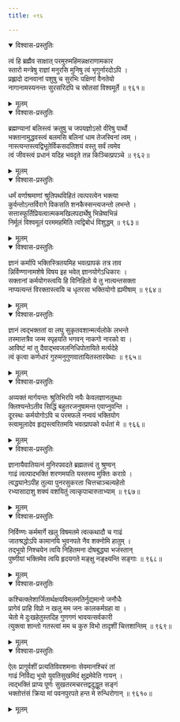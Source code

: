 ```yaml
---
title: ०९६

---
```

<div class="audioEmbed"  caption="सीतालक्ष्मी-वाचनम्" src="https://sanskritdocuments.org/sites/completenarayaneeyam/SoundFiles/096/096_01.mp3"></div>
<details open><summary>विश्वास-प्रस्तुतिः</summary>

त्वं हि ब्रह्मैव साक्षात् परमुरुमहिमन्नक्षराणामकार  
स्तारो मन्त्रेषु राज्ञां मनुरसि मुनिषु त्वं भृगुर्नारदोऽपि ।  
प्रह्लादो दानवानां पशुषु च सुरभिः पक्षिणां वैनतेयो  
नागानामस्यनन्तः सुरसरिदपि च स्रोतसां विश्वमूर्ते ॥ ९६१॥
</details>
<details><summary>मूलम्</summary>

त्वं हि ब्रह्मैव साक्षात् परमुरुमहिमन्नक्षराणामकार  
स्तारो मन्त्रेषु राज्ञां मनुरसि मुनिषु त्वं भृगुर्नारदोऽपि ।  
प्रह्लादो दानवानां पशुषु च सुरभिः पक्षिणां वैनतेयो  
नागानामस्यनन्तः सुरसरिदपि च स्रोतसां विश्वमूर्ते ॥ ९६१॥
</details>



<div class="audioEmbed"  caption="सीतालक्ष्मी-वाचनम्" src="https://sanskritdocuments.org/sites/completenarayaneeyam/SoundFiles/096/096_02.mp3"></div>
<details open><summary>विश्वास-प्रस्तुतिः</summary>

ब्रह्मण्यानां बलिस्त्वं क्रतुषु च जपयज्ञोऽसो वीरेषु पार्थो  
भक्तानामुद्धवस्त्वं बलमसि बलिनां धाम तेजस्विनां त्वम् ।  
नास्त्यन्तस्त्वद्विभूतेर्विकसदतिशयं वस्तु सर्वं त्वमेव  
त्वं जीवस्त्वं प्रधानं यदिह भवदृते तन्न किञ्चित्प्रपञ्चे ॥ ९६२॥
</details>
<details><summary>मूलम्</summary>

ब्रह्मण्यानां बलिस्त्वं क्रतुषु च जपयज्ञोऽसो वीरेषु पार्थो  
भक्तानामुद्धवस्त्वं बलमसि बलिनां धाम तेजस्विनां त्वम् ।  
नास्त्यन्तस्त्वद्विभूतेर्विकसदतिशयं वस्तु सर्वं त्वमेव  
त्वं जीवस्त्वं प्रधानं यदिह भवदृते तन्न किञ्चित्प्रपञ्चे ॥ ९६२॥
</details>



<div class="audioEmbed"  caption="सीतालक्ष्मी-वाचनम्" src="https://sanskritdocuments.org/sites/completenarayaneeyam/SoundFiles/096/096_03.mp3"></div>
<details open><summary>विश्वास-प्रस्तुतिः</summary>

धर्मं वर्णाश्रमाणां श्रुतिपथविहितं त्वत्परत्वेन भक्त्या  
कुर्वन्तोऽन्तर्विरागे विकसति शनकैस्सन्त्यजन्तो लभन्ते ।  
सत्तास्फूर्तिप्रियत्वात्मकमखिलपदार्थेषु भिन्नेष्वभिन्नं  
निर्मूलं विश्वमूलं परममहमिति त्वद्विबोधं विशुद्धम् ॥ ९६३॥
</details>
<details><summary>मूलम्</summary>

धर्मं वर्णाश्रमाणां श्रुतिपथविहितं त्वत्परत्वेन भक्त्या  
कुर्वन्तोऽन्तर्विरागे विकसति शनकैस्सन्त्यजन्तो लभन्ते ।  
सत्तास्फूर्तिप्रियत्वात्मकमखिलपदार्थेषु भिन्नेष्वभिन्नं  
निर्मूलं विश्वमूलं परममहमिति त्वद्विबोधं विशुद्धम् ॥ ९६३॥
</details>



<div class="audioEmbed"  caption="सीतालक्ष्मी-वाचनम्" src="https://sanskritdocuments.org/sites/completenarayaneeyam/SoundFiles/096/096_04.mp3"></div>
<details open><summary>विश्वास-प्रस्तुतिः</summary>

ज्ञानं कर्मापि भक्तिस्त्रितयमिह भवत्प्रापकं तत्र ताव  
न्निर्विण्णानामशेषे विषय इह भवेत् ज्ञानयोगेऽधिकारः ।  
सक्तानां कर्मयोगस्त्वयि हि विनिहितो ये तु नात्यन्तसक्ता  
नाप्यत्यन्तं विरक्तास्त्वयि च धृतरसा भक्तियोगो ह्यमीषाम् ॥ ९६४॥
</details>
<details><summary>मूलम्</summary>

ज्ञानं कर्मापि भक्तिस्त्रितयमिह भवत्प्रापकं तत्र ताव  
न्निर्विण्णानामशेषे विषय इह भवेत् ज्ञानयोगेऽधिकारः ।  
सक्तानां कर्मयोगस्त्वयि हि विनिहितो ये तु नात्यन्तसक्ता  
नाप्यत्यन्तं विरक्तास्त्वयि च धृतरसा भक्तियोगो ह्यमीषाम् ॥ ९६४॥
</details>



<div class="audioEmbed"  caption="सीतालक्ष्मी-वाचनम्" src="https://sanskritdocuments.org/sites/completenarayaneeyam/SoundFiles/096/096_05.mp3"></div>
<details open><summary>विश्वास-प्रस्तुतिः</summary>

ज्ञानं त्वद्भक्ततां वा लघु सुकृतवशान्मर्त्यलोके लभन्ते  
तस्मात्तत्रैव जन्म स्पृहयति भगवन् नाकगो नारको वा ।  
आविष्टं मां तु दैवाद्भवजलनिधिपोतायिते मर्त्यदेहे  
त्वं कृत्वा कर्णधारं गुरुमनुगुणवातायितस्तारयेथाः ॥ ९६५॥
</details>
<details><summary>मूलम्</summary>

ज्ञानं त्वद्भक्ततां वा लघु सुकृतवशान्मर्त्यलोके लभन्ते  
तस्मात्तत्रैव जन्म स्पृहयति भगवन् नाकगो नारको वा ।  
आविष्टं मां तु दैवाद्भवजलनिधिपोतायिते मर्त्यदेहे  
त्वं कृत्वा कर्णधारं गुरुमनुगुणवातायितस्तारयेथाः ॥ ९६५॥
</details>



<div class="audioEmbed"  caption="सीतालक्ष्मी-वाचनम्" src="https://sanskritdocuments.org/sites/completenarayaneeyam/SoundFiles/096/096_06.mp3"></div>
<details open><summary>विश्वास-प्रस्तुतिः</summary>

अव्यक्तं मार्गयन्तः श्रुतिभिरपि नयैः केवलज्ञानलुब्धाः  
क्लिश्यन्तेऽतीव सिद्धिं बहुतरजनुषामन्त एवाप्नुवन्ति ।  
दूरस्थः कर्मयोगोऽपि च परमफले नन्वयं भक्तियोग  
स्त्वामूलादेव हृद्यस्त्वरितमयि भवत्प्रापको वर्धतां मे ॥ ९६६॥
</details>
<details><summary>मूलम्</summary>

अव्यक्तं मार्गयन्तः श्रुतिभिरपि नयैः केवलज्ञानलुब्धाः  
क्लिश्यन्तेऽतीव सिद्धिं बहुतरजनुषामन्त एवाप्नुवन्ति ।  
दूरस्थः कर्मयोगोऽपि च परमफले नन्वयं भक्तियोग  
स्त्वामूलादेव हृद्यस्त्वरितमयि भवत्प्रापको वर्धतां मे ॥ ९६६॥
</details>



<div class="audioEmbed"  caption="सीतालक्ष्मी-वाचनम्" src="https://sanskritdocuments.org/sites/completenarayaneeyam/SoundFiles/096/096_07.mp3"></div>
<details open><summary>विश्वास-प्रस्तुतिः</summary>

ज्ञानायैवातियत्नं मुनिरपवदते ब्रह्मतत्त्वं तु श्रुण्वन्  
गाढं त्वत्पादभक्तिं शरणमयति यस्तस्य मुक्तिः कराग्रे ।  
त्वद्ध्यानेऽपीह तुल्या पुनरसुकरता चित्तचाञ्चल्यहेतो  
रभ्यासादाशु शक्यं वशयितुं त्वत्कृपाचारुताभ्याम् ॥ ९६७॥
</details>
<details><summary>मूलम्</summary>

ज्ञानायैवातियत्नं मुनिरपवदते ब्रह्मतत्त्वं तु श्रुण्वन्  
गाढं त्वत्पादभक्तिं शरणमयति यस्तस्य मुक्तिः कराग्रे ।  
त्वद्ध्यानेऽपीह तुल्या पुनरसुकरता चित्तचाञ्चल्यहेतो  
रभ्यासादाशु शक्यं वशयितुं त्वत्कृपाचारुताभ्याम् ॥ ९६७॥
</details>



<div class="audioEmbed"  caption="सीतालक्ष्मी-वाचनम्" src="https://sanskritdocuments.org/sites/completenarayaneeyam/SoundFiles/096/096_08.mp3"></div>
<details open><summary>विश्वास-प्रस्तुतिः</summary>

निर्विण्णः कर्ममार्गे खलु विषमतमे त्वत्कथादौ च गाढं  
जातश्रद्धोऽपि कामानयि भुवनपते नैव शक्नोमि हातुम् ।  
तद्भूयो निश्चयेन त्वयि निहितमना दोषबुद्ध्या भजंस्तान्  
पुष्णीयां भक्तिमेव त्वयि हृदयगते मङ्क्षु नङ्क्ष्यन्ति सङ्गाः ॥ ९६८॥
</details>
<details><summary>मूलम्</summary>

निर्विण्णः कर्ममार्गे खलु विषमतमे त्वत्कथादौ च गाढं  
जातश्रद्धोऽपि कामानयि भुवनपते नैव शक्नोमि हातुम् ।  
तद्भूयो निश्चयेन त्वयि निहितमना दोषबुद्ध्या भजंस्तान्  
पुष्णीयां भक्तिमेव त्वयि हृदयगते मङ्क्षु नङ्क्ष्यन्ति सङ्गाः ॥ ९६८॥
</details>



<div class="audioEmbed"  caption="सीतालक्ष्मी-वाचनम्" src="https://sanskritdocuments.org/sites/completenarayaneeyam/SoundFiles/096/096_09.mp3"></div>
<details open><summary>विश्वास-प्रस्तुतिः</summary>

कश्चित्क्लेशार्जितार्थक्षयविमलमतिर्नुद्यमानो जनौधैः  
प्रागेवं प्राहि विप्रो न खलु मम जनः कालकर्मग्रहा वा ।  
चेतो मे दुःखहेतुस्तदिह गुणगणं भावयत्सर्वकारी  
त्युक्त्वा शान्तो गतस्त्वां मम च कुरु विभो तादृशीं चित्तशान्तिम् ॥ ९६९॥
</details>
<details><summary>मूलम्</summary>

कश्चित्क्लेशार्जितार्थक्षयविमलमतिर्नुद्यमानो जनौधैः  
प्रागेवं प्राहि विप्रो न खलु मम जनः कालकर्मग्रहा वा ।  
चेतो मे दुःखहेतुस्तदिह गुणगणं भावयत्सर्वकारी  
त्युक्त्वा शान्तो गतस्त्वां मम च कुरु विभो तादृशीं चित्तशान्तिम् ॥ ९६९॥
</details>



<div class="audioEmbed"  caption="सीतालक्ष्मी-वाचनम्" src="https://sanskritdocuments.org/sites/completenarayaneeyam/SoundFiles/096/096_10.mp3"></div>
<details open><summary>विश्वास-प्रस्तुतिः</summary>

ऐलः प्रागुर्वशीं प्रत्यतिविवशमनाः सेवमानश्चिरं तां  
गाढं निर्विद्य भूयो युवतिसुखमिदं क्षुद्रमेवेति गायन् ।  
त्वद्भक्तिं प्राप्य पूर्णः सुखतरमचरत्तद्वदुद्धूत सङ्गं  
भक्तोत्तंसं क्रिया मां पवनपुरपते हन्त मे रुन्धिरोगान् ॥ ९६१०॥
</details>
<details><summary>मूलम्</summary>

ऐलः प्रागुर्वशीं प्रत्यतिविवशमनाः सेवमानश्चिरं तां  
गाढं निर्विद्य भूयो युवतिसुखमिदं क्षुद्रमेवेति गायन् ।  
त्वद्भक्तिं प्राप्य पूर्णः सुखतरमचरत्तद्वदुद्धूत सङ्गं  
भक्तोत्तंसं क्रिया मां पवनपुरपते हन्त मे रुन्धिरोगान् ॥ ९६१०॥
</details>

